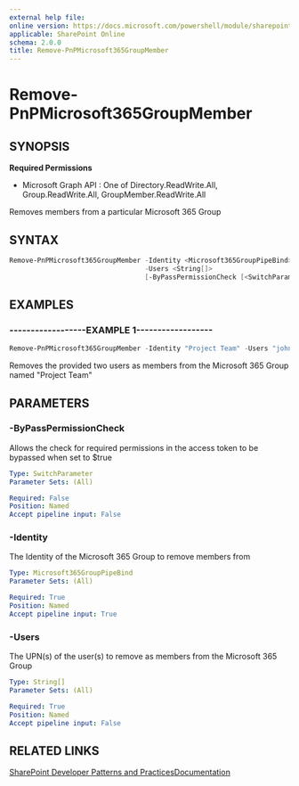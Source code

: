 ```yaml
---
external help file:
online version: https://docs.microsoft.com/powershell/module/sharepoint-pnp/remove-pnpmicrosoft365groupmember
applicable: SharePoint Online
schema: 2.0.0
title: Remove-PnPMicrosoft365GroupMember
---
```


# Remove-PnPMicrosoft365GroupMember

## SYNOPSIS

**Required Permissions**

  * Microsoft Graph API : One of Directory.ReadWrite.All, Group.ReadWrite.All, GroupMember.ReadWrite.All

Removes members from a particular Microsoft 365 Group

## SYNTAX 

```powershell
Remove-PnPMicrosoft365GroupMember -Identity <Microsoft365GroupPipeBind>
                                  -Users <String[]>
                                  [-ByPassPermissionCheck [<SwitchParameter>]]
```

## EXAMPLES

### ------------------EXAMPLE 1------------------
```powershell
Remove-PnPMicrosoft365GroupMember -Identity "Project Team" -Users "john@contoso.onmicrosoft.com","jane@contoso.onmicrosoft.com"
```

Removes the provided two users as members from the Microsoft 365 Group named "Project Team"

## PARAMETERS

### -ByPassPermissionCheck
Allows the check for required permissions in the access token to be bypassed when set to $true

```yaml
Type: SwitchParameter
Parameter Sets: (All)

Required: False
Position: Named
Accept pipeline input: False
```

### -Identity
The Identity of the Microsoft 365 Group to remove members from

```yaml
Type: Microsoft365GroupPipeBind
Parameter Sets: (All)

Required: True
Position: Named
Accept pipeline input: True
```

### -Users
The UPN(s) of the user(s) to remove as members from the Microsoft 365 Group

```yaml
Type: String[]
Parameter Sets: (All)

Required: True
Position: Named
Accept pipeline input: False
```

## RELATED LINKS

[SharePoint Developer Patterns and Practices](https://aka.ms/sppnp)[Documentation](https://docs.microsoft.com/graph/api/group-delete-members)